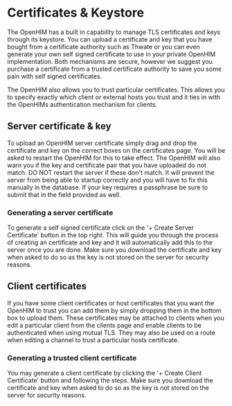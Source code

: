 Certificates & Keystore
============

The OpenHIM has a built in capability to manage TLS certificates and keys through its keystore. You can upload a certificate and key that you have bought from a certificate authority such as Thwate or you can even generate your own self signed certificate to use in your private OpenHIM implementation. Both mechanisms are secure, however we suggest you purchase a certificate from a trusted certificate authority to save you some pain with self signed certificates.

The OpenHIM also allows you to trust particular certificates. This allows you to specify exactly which client or external hosts you trust and it ties in with the OpenHIMs authentication mechanism for clients.

Server certificate & key
------------------

To upload an OpenHIM server certificate simply drag and drop the certificate and key on the correct boxes on the certificates page. You will be asked to restart the OpenHIM for this to take effect. The OpenHIM will also warn you if the key and certificate pair that you have uploaded do not match. DO NOT restart the server if these don't match. It will prevent the server from being able to startup correctly and you will have to fix this manually in the database. If your key requires a passphrase be sure to submit that in the field provided as well.

### Generating a server certificate

To generate a self signed certificate click on the '+ Create Server Certificate' button in the top right. This will guide you through the process of creating an certificate and key and it will automatically add this to the server once you are done. Make sure you download the certificate and key when asked to do so as the key is not stored on the server for security reasons.

Client certificates
-------------------

If you have some client certificates or host certificates that you want the OpenHIM to trust you can add them by simply dropping them in the bottom box to upload them. These certificates may be attached to clients when you edit a particular client from the clients page and enable clients to be authenticated when using mutual TLS. They may also be used on a route when editing a channel to trust a particular hosts certificate.

### Generating a trusted client certificate

You may generate a client certificate by clicking the '+ Create Client Certificate' button and following the steps. Make sure you download the certificate and key when asked to do so as the key is not stored on the server for security reasons.
